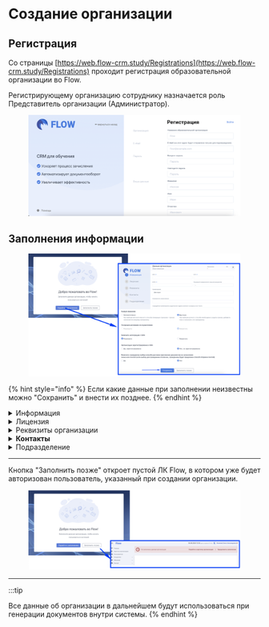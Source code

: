 # Создание организации

## Регистрация

Со страницы [https://web.flow-crm.study/Registrations](https://web.flow-crm.study/Registrations) проходит регистрация образовательной организации во Flow.

Регистрирующему организацию сотруднику назначается роль Представитель организации (Администратор).

<figure><img src="../.gitbook/assets/image (73).png" alt=""><figcaption></figcaption></figure>

## Заполнения информации

<figure><img src="../.gitbook/assets/image (59).png" alt=""><figcaption></figcaption></figure>

{% hint style="info" %}
Если какие данные при заполнении неизвестны можно "Сохранить" и внести их позднее.
{% endhint %}



<details>

<summary>Информация</summary>

<img src="../.gitbook/assets/image (64).png" alt="" data-size="original">

**Генерация договоров со слушателями** недоступна для выбора на данном этапе, так как требует дополнительных действий. [Подробнее](../slushateli/zayavki/generaciya-dogovorov-so-slushatelyami.md)&#x20;

**Выпуск приказов.** В образовательной организации может быть налажен выпуск приказов, тогда приказ необходимо будет добавить в систему и прикрепить к сдающему, чтобы документы хранились в едином пространстве. Flow также даёт возможность генерировать приказы автоматически. Но выбрать необходимо 1 из предложенных  способов. [Подробнее](../obuchenie/prikazy/)  &#x20;

**Odin** -  информационная система, где может быть организован процесс обучения. Подробнее об Odin можно узнать здесь [https://www.odin.study/connect](https://www.odin.study/connect). Между Flow и Odin организована бесшовная интеграция, т.е. слушатели после оформления документов попадают в Odin, где обучаются. Информация об их обучении попадает во Flow.

</details>

<details>

<summary>Лицензия</summary>

![](<../.gitbook/assets/image (66).png>)

</details>

<details>

<summary>Реквизиты организации</summary>

![](<../.gitbook/assets/image (67).png>)

</details>

<details>

<summary><strong>Контакты</strong></summary>

![](<../.gitbook/assets/image (68).png>)

У каждого слушателя, кто будет [подавать заявку](broken-reference) на программу вашей образовательной организации, будет [Личный кабинет](https://informa.gitbook.io/flow.-lichnyi-kabinet-slushatelya). Информация из данного раздела будет доступна слешателям в этом личном кабинете, поэтому важно заполнить её и всегда поддерживать в актуальном состоянии.

</details>

<details>

<summary>Подразделение</summary>

Подразделение - структурная единица организации. Например, факультет в вузе.&#x20;

В каждой организации внутри Flow должно быть хотя бы одно подразделение. Если внутренняя стуктура вашей организации не содержит подразделения, то вы можете создать номинальное, назвав его также,  как называется организация.

![](<../.gitbook/assets/image (61).png>)

</details>

***

Кнопка "Заполнить позже" откроет пустой  ЛК Flow, в котором уже будет авторизован пользователь, указанный при создании организации.

<figure><img src="../.gitbook/assets/image (60).png" alt=""><figcaption></figcaption></figure>

***

:::tip

Все данные об организации в дальнейшем будут использоваться при генерации документов внутри системы.
{% endhint %}

